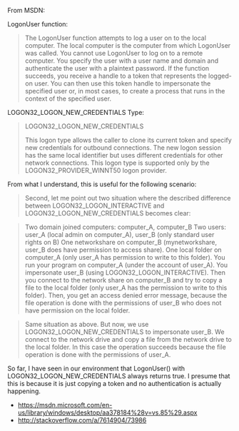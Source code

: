 From MSDN:

LogonUser function:
> The LogonUser function attempts to log a user on to the local computer. The local computer is the computer from which LogonUser was called. You cannot use LogonUser to log on to a remote computer. You specify the user with a user name and domain and authenticate the user with a plaintext password. If the function succeeds, you receive a handle to a token that represents the logged-on user. You can then use this token handle to impersonate the specified user or, in most cases, to create a process that runs in the context of the specified user.

LOGON32\_LOGON\_NEW\_CREDENTIALS Type:

> LOGON32\_LOGON\_NEW\_CREDENTIALS
> 
> This logon type allows the caller to clone its current token and specify new credentials for outbound connections. The new logon session has the same local identifier but uses different credentials for other network connections.
This logon type is supported only by the LOGON32\_PROVIDER\_WINNT50 logon provider.

From what I understand, this is useful for the following scenario:

> Second, let me point out two situation where the described difference between LOGON32\_LOGON\_INTERACTIVE and LOGON32\_LOGON\_NEW\_CREDENTIALS becomes clear:

> Two domain joined computers: computer\_A, computer\_B
Two users: user\_A (local admin on computer\_A), user\_B (only standard user rights on B)
One networkshare on computer\_B (mynetworkshare, user\_B does have permission to access share).
One local folder on computer\_A (only user\_A has permission to write to this folder).
You run your program on computer\_A (under the account of user\_A). You impersonate user\_B (using LOGON32\_LOGON\_INTERACTIVE). Then you connect to the network share on computer\_B and try to copy a file to the local folder (only user\_A has the permission to write to this folder). Then, you get an access denied error message, because the file operation is done with the permissions of user\_B who does not have permission on the local folder.

> Same situation as above. But now, we use LOGON32\_LOGON\_NEW\_CREDENTIALS to impersonate user\_B. We connect to the network drive and copy a file from the network drive to the local folder. In this case the operation succeeds because the file operation is done with the permissions of user\_A.


So far, I have seen in our environment that LogonUser() with LOGON32\_LOGON\_NEW\_CREDENTIALS always returns true. I presume that this is because it is just copying a token and no authentication is actually happening. 

* https://msdn.microsoft.com/en-us/library/windows/desktop/aa378184%28v=vs.85%29.aspx
* http://stackoverflow.com/a/7614904/73986